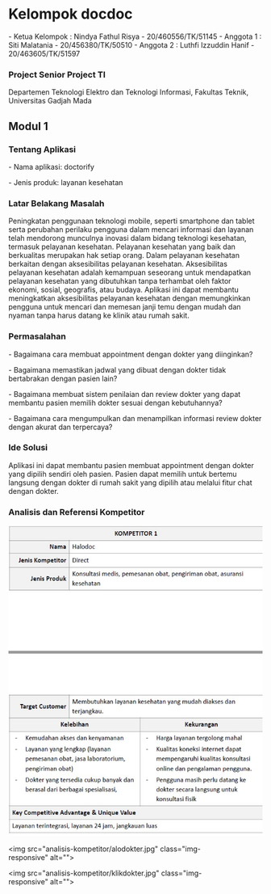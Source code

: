 <h1> Kelompok docdoc </h1> 
- Ketua Kelompok : Nindya Fathul Risya - 20/460556/TK/51145
- Anggota 1 : Siti Malatania - 20/456380/TK/50510
- Anggota 2 : Luthfi Izzuddin Hanif - 20/463605/TK/51597

<h3> Project Senior Project TI </h3>
<p>Departemen Teknologi Elektro dan Teknologi Informasi, Fakultas Teknik, Universitas Gadjah Mada</p>

<h2> Modul 1 </h2>
<h3> Tentang Aplikasi </h3>
<p> - Nama aplikasi: doctorify </p>
<p> - Jenis produk: layanan kesehatan</p>

<h3> Latar Belakang Masalah </h3>
<p> Peningkatan penggunaan teknologi mobile, seperti smartphone dan tablet serta
perubahan perilaku pengguna dalam mencari informasi dan layanan telah mendorong
munculnya inovasi dalam bidang teknologi kesehatan, termasuk pelayanan kesehatan.
Pelayanan kesehatan yang baik dan berkualitas merupakan hak setiap orang. Dalam
pelayanan kesehatan berkaitan dengan aksesibilitas pelayanan kesehatan. Aksesibilitas
pelayanan kesehatan adalah kemampuan seseorang untuk mendapatkan pelayanan
kesehatan yang dibutuhkan tanpa terhambat oleh faktor ekonomi, sosial, geografis, atau
budaya. Aplikasi ini dapat membantu meningkatkan aksesibilitas pelayanan kesehatan
dengan memungkinkan pengguna untuk mencari dan memesan janji temu dengan
mudah dan nyaman tanpa harus datang ke klinik atau rumah sakit. </p>

<h3> Permasalahan </h3>
<p> - Bagaimana cara membuat appointment dengan dokter yang diinginkan?</p>
<p> - Bagaimana memastikan jadwal yang dibuat dengan dokter tidak bertabrakan
dengan pasien lain?</p>
<p> - Bagaimana membuat sistem penilaian dan review dokter yang dapat membantu
pasien memilih dokter sesuai dengan kebutuhannya?</p>
<p> - Bagaimana cara mengumpulkan dan menampilkan informasi review dokter
dengan akurat dan terpercaya?</p>

<h3> Ide Solusi </h3>
<p> Aplikasi ini dapat membantu pasien membuat appointment dengan dokter yang dipilih
sendiri oleh pasien. Pasien dapat memilih untuk bertemu langsung dengan dokter di
rumah sakit yang dipilih atau melalui fitur chat dengan dokter.</p>

<h3> Analisis dan Referensi Kompetitor </h3>
<img src="analisis-kompetitor/halodoc.jpg" class="img-responsive" alt="">

<img src="analisis-kompetitor/alodokter.jpg" class="img-responsive" alt="">

<img src="analisis-kompetitor/klikdokter.jpg" class="img-responsive" alt="">
